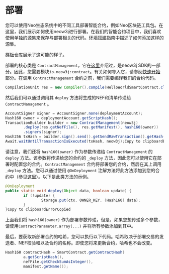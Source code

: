 # 部署

您可以使用Neo生态系统中的不同工具部署智能合约，例如Neo区块链工具包。在这里，我们展示如何使用neow3j进行部署。在我们的智能合约项目中，我们喜欢使用单独的源集来保存与部署相关的代码。[环境搭建](https://neow3j.io/#/neo-n3/smart_contract_development/setup_and_compilation)指南中描述了如何添加这样的源集。

[样板](https://github.com/neow3j/neow3j-boilerplate)仓库展示了这可能的样子。

部署的核心类是 `ContractManagement`，它在[这里](https://neow3j.io/#/neo-n3/dapp_development/smart_contracts?id=contractmanagement)介绍过，是neow3j SDK的一部分。因此，您需要模块`io.neow3j:contract`。有关如何导入它，请参阅[快速开始](https://neow3j.io/#/README?id=quickstart)部分。在调用 `ContractManagement` 合约之前，我们需要编译我们的合约代码。

```java
CompilationUnit res = new Compiler().compile(HelloWorldSmartContract.class.getCanonicalName(), substitutions);Copy to clipboardErrorCopied
```

然后我们可以通过调用其 `deploy` 方法将生成的NEF和清单传递给 `ContractManagement` 。

```java
AccountSigner signer = AccountSigner.none(deploymentAccount);
Hash160 owner = deploymentAccount.getScriptHash();
TransactionBuilder builder = new ContractManagement(neow3j)
        .deploy(res.getNefFile(), res.getManifest(), hash160(owner))
        .signers(signer);
Hash256 txHash = builder.sign().send().getSendRawTransaction().getHash();
Await.waitUntilTransactionIsExecuted(txHash, neow3j);Copy to clipboardErrorCopied
```

请注意，我们还将 `hash160(owner)` 作为参数传递给 `ContractManagement` 的 `deploy` 方法。该参数将传递给您的合约的 `_deploy` 方法，因此您可以使用它在部署时配置您的合约。`ContractManagement` 合约将部署您的合约，然后在其上调用 `_deploy` 方法。您可以通过使用 `@OnDeployment` 注解方法将此方法添加到您的合约中（参见[这里](https://neow3j.io/#/neo-n3/smart_contract_development/devpack?id=_deploy)）。以下是此类方法的示例。

```java
@OnDeployment
public static void deploy(Object data, boolean update) {
        if (!update) {
                Storage.put(ctx, OWNER_KEY, (Hash160) data);
        }
}Copy to clipboardErrorCopied
```

上面我们将 `hash160(owner)` 作为部署参数传递，但是，如果您想传递多个参数，请使用`ContractParameter.array(...)` 并将所有参数添加到其中。

最后，要获取新部署合约的哈希，您可以执行以下代码。哈希取决于部署交易的发送者、NEF校验和以及合约的名称。即使您将来更新合约，哈希也不会改变。

```java
Hash160 contractHash = SmartContract.getContractHash(
        a.getScriptHash(), 
        nefFile.getCheckSumAsInteger(), 
        manifest.getName());
```
